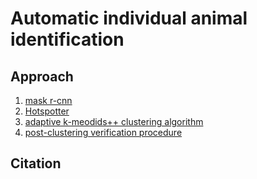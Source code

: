 # Automatic individual animal identification

## Approach
1. [mask r-cnn](https://github.com/obaiga/Automatic-individual-animal-identification-maskrcnn)
2. [Hotspotter](https://github.com/obaiga/Automatic-individual-animal-identification-hotspotter)
3. [adaptive k-meodids++ clustering algorithm](adaptive_k_ternary_search.py)
4. [post-clustering verification procedure](post_clustering_verification.py)

## Citation
